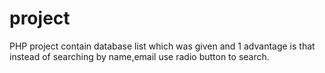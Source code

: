 # project
PHP project  contain database list which was given and 1 advantage is that instead of searching by name,email use radio button to search.

